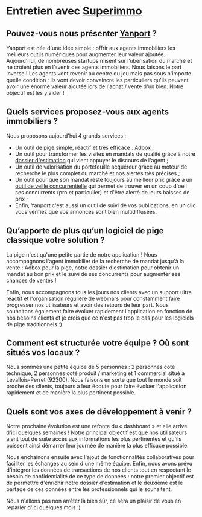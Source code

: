 # Entretien avec [Superimmo](http://www.superimmo.com/)

## Pouvez-vous nous présenter [Yanport](https://www.yanport.com) ?

Yanport est née d'une idée simple : offrir aux agents immobiliers les meilleurs outils numériques pour augmenter leur valeur ajoutée.
Aujourd'hui, de nombreuses startups misent sur l’uberisation du marché et ne croient plus en l’avenir des agents immobiliers. Nous faisons le pari inverse ! Les agents vont revenir au centre du jeu mais pas sous n'importe quelle condition : ils vont devoir convaincre les particuliers qu'ils peuvent avoir une énorme valeur ajoutée lors de l'achat / vente d'un bien. Notre objectif est les y aider !

## Quels services proposez-vous aux agents immobiliers ?

Nous proposons aujourd'hui 4 grands services :

 * Un outil de pige simple, réactif et très efficace : [Adbox](https://www.yanport.com/services/prospection) ;
 * Un outil pour transformer les visites en mandats de qualité grâce à notre [dossier d'estimation](https://www.yanport.com/services/etude-estimation) qui vient appuyer le discours de l'agent ;
 * Un outil de valorisation du portefeuille acquéreur grâce au moteur de recherche le plus complet du marché et nos alertes très précises ;
 * Un outil pour que son mandat reste toujours au meilleur prix grâce à un [outil de veille concurrentielle](https://www.yanport.com/services/veille-concurrentielle) qui permet de trouver en un coup d'oeil ses concurrents (pro et particulier) et d'être alerté de leurs baisses de prix ;
 * Enfin, Yanport c'est aussi un outil de suivi de vos publications, en un clic vous vérifiez que vos annonces sont bien multidiffusées.

## Qu’apporte de plus qu’un logiciel de pige classique votre solution ?

La pige n'est qu'une petite partie de notre application ! Nous accompagnons l'agent immobilier de la recherche de mandat jusqu'à la vente : Adbox pour la pige, notre dossier d'estimation pour obtenir un mandat au bon prix et le suivi de ses concurrents pour augmenter ses chances de ventes !

Enfin, nous accompagnons tous les jours nos clients avec un support ultra réactif et l'organisation régulière de webinars pour constamment faire progresser nos utilisateurs et avoir des retours de leur part. Nous souhaitons également faire évoluer rapidement l'application en fonction de nos besoins clients et je crois que ce n'est pas trop le cas pour les logiciels de pige traditionnels :)

## Comment est structurée votre équipe ? Où sont situés vos locaux ?

Nous sommes une petite équipe de 5 personnes : 2 personnes coté technique, 2 personnes coté produit / marketing et 1 commercial situé à Levallois-Perret (92300). Nous faisons en sorte que tout le monde soit proche des clients, toujours à leur écoute pour faire évoluer l'application rapidement et de manière la plus pertinent possible.

## Quels sont vos axes de développement à venir ?

Notre prochaine évolution est une refonte du « dashboard » et elle arrive d'ici quelques semaines ! Notre principal objectif est que nos utilisateurs aient tout de suite accès aux informations les plus pertinentes et qu'ils puissent ainsi démarrer leur journée de manière la plus efficace possible.

Nous enchaînons ensuite avec l'ajout de fonctionnalités collaboratives pour faciliter les échanges au sein d'une même équipe. Enfin, nous avons prévu d'intégrer les données de transactions de nos clients tout en respectant le besoin de confidentialité de ce type de données : notre premier objectif est de permettre d'enrichir notre dossier d'estimation et le deuxième est le partage de ces données entre les professionnels qui le souhaitent.

Nous n'allons pas non arrêter là bien sûr, ce sera un plaisir de vous en reparler d'ici quelques mois :)


